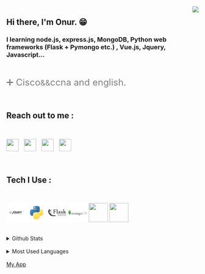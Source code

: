 <img src="https://i.giphy.com/VdVwQxkrlOaKXswqw8.gif" align="right">

## Hi there, I'm Onur. :grin:
### I learning node.js, express.js, MongoDB, Python web frameworks (Flask + Pymongo etc.) , Vue.js, Jquery, Javascript...

<br>

<font size="5" color="gray">:heavy_plus_sign: Cisco<span style="font-size:20px;">&&</span>ccna and english.
</font>

<br>

## Reach out to me :

<br>

<a href="#"><img height="32" style="margin-right:10px;" width="32" src="https://unpkg.com/simple-icons@v4/icons/telegram.svg" /></a>
<a href="#"><img height="32" width="32" style="margin-right:10px;" src="https://unpkg.com/simple-icons@v4/icons/pinterest.svg" /></a>
<a href="#"><img height="32" width="32" style="margin-right:10px;" src="https://unpkg.com/simple-icons@v4/icons/medium.svg" /></a>
<a href="#"><img height="32" width="32" style="margin-right:10px;" src="https://unpkg.com/simple-icons@v4/icons/skypeforbusiness.svg" /></a>


<br>

## Tech I Use : 

<br>

<a href="#"><img src="https://raw.githubusercontent.com/github/explore/80688e429a7d4ef2fca1e82350fe8e3517d3494d/topics/jquery/jquery.png" width="50" height="50"></a>
<a href="#"><img src="https://raw.githubusercontent.com/github/explore/80688e429a7d4ef2fca1e82350fe8e3517d3494d/topics/python/python.png" width="50" height="50"></a>
<a href="#"><img src="https://raw.githubusercontent.com/github/explore/80688e429a7d4ef2fca1e82350fe8e3517d3494d/topics/flask/flask.png" width="50" height="50"></a>
<a href="#"><img src="https://raw.githubusercontent.com/github/explore/80688e429a7d4ef2fca1e82350fe8e3517d3494d/topics/mongodb/mongodb.png" width="50" height="50"></a>
<a href="#"><img src="https://raw.githubusercontent.com/github/explore/80688e429a7d4ef2fca1e82350fe8e3517d3494d/topics/mongodb/sqlite.png" width="50" height="50"></a>
<a href="#"><img src="https://raw.githubusercontent.com/github/explore/80688e429a7d4ef2fca1e82350fe8e3517d3494d/topics/mongodb/bootstrap.png" width="50" height="50"></a>
<br>
<br>
<details>
<summary>Github Stats</summary>
<br>
<img src="https://github-readme-stats.vercel.app/api?username=Owl-planet&theme=radical">

</details>
<br>
<details>
<summary>Most Used Languages</summary>
<br>
<img src="https://github-readme-stats.vercel.app/api/top-langs/?username=Owl-planet&layout=compact">

</details>
<br>
 <a href="https://tc002.herokuapp.com/" title="my app">My App</a>
